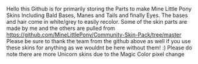 Hello this Github is for primarily storing the Parts to make Mine Little Pony Skins 
Including Bald Bases, Manes and Tails and finally Eyes. The bases and hair come in white/grey to easily recolor. 
Some of the skin parts are made by me and the others are pulled from https://github.com/MineLittlePony/Community-Skin-Pack/tree/master
Please be sure to thank the team from the github above as well if you use these skins for anything as we wouldnt be here without them! :) 
Please do note there are more Unicorn skins due to the Magic Color pixel change 
